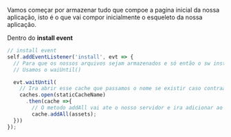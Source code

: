 Vamos começar por armazenar tudo que compoe a pagina inicial da nossa aplicação, isto é o que vai compor inicialmente o esqueleto da nossa aplicação.

Dentro do **install event**

```javascript
// install event
self.addEventListener('install', evt => {
  // Para que os nossos arquivos sejam armazenados e só então o sw instalado
  // Usamos o waiUntil()

  evt.waitUntil(
    // Ira abrir esse cache que passamos o nome se existir caso contraario ira criar e abrir
    caches.open(staticCacheName)
      .then(cache =>{
        // O metodo addAll vai ate o nosso servidor e ira adicionar ao cache a lista de requests que queremos as respostas
        cache.addAll(assets);
  }))
});

```